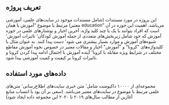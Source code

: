 ## تعریف پروژه

این پروژه در مورد مستندات (شامل مستندات موجود در سایت‌های علمی، آموزشی معتبر) مرتبط با موضوع “آموزش یا همان education” می‌باشد. اهمیت این حوزه در آن است که افراد بتوانند با یک یا چند کلید واژه، آخرین اخبار و نوشتار‌های علمی در حوزه آموزش که خود شامل زیربخش‌های متعددی از جمله آموزش کودکان٬ تاثیرات آموزش٬ شیوه‌های آموزش و موارد بسیار بیشتری می شود٬ دست پیدا کنند. به عنوان مثال با کلید‌‌واژه‌های "کرونا" و "آموزش" اخبار و مقالات معتبر در خصوص نحوه آموزش مقاطع مختلف در شرایط ویژه مقابله با کرونا٬ آینده آموزش با احتمال ادامه پیدا کردن کرونا  و تاثیرات کرونا بر کیفیت و کمیت آموزشی پیدا شود.


## داده‌های مورد استفاده

مجموعه‌ای از ۱۰۰۰۰ داکیومنت شامل٬ متن خبری سایت‌های اطلاع‌رسانی٬ متن‌های علمی مرتبط با موضوع در سایت‌های معتبر می‌باشد. (سعی بر آن بود با انتساب منابع آغازین از مطالب سال‌های ۲۰۱۹ تا ۲۰۲۰ این مجموعه داده ایجاد شود)
